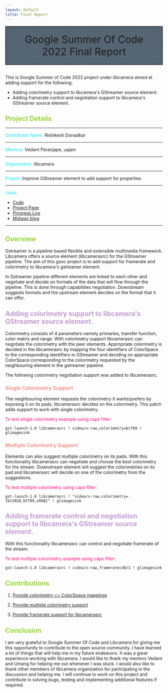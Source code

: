 ```yaml
---
layout: default
title: Final Report
---
```


<div style="background-color:#566573;padding:20px;border-style: dotted; text-align: center; font-size: 32px;">
Google Summer Of Code 2022 Final Report
</div>
<br>

This is Google Summer of Code 2022 project under libcamera aimed at adding support for the following:

* Adding colorimetry support to libcamera's GStreamer source element.
* Adding framerate control and negotiation support to libcamera's GStreamer source element.

## <span style="color:#98D435"> Project Details </span>
<hr>
<span style="color:#07E5EC"> Contributor Name:</span> Rishikesh Donadkar
<hr>
<span style="color:#07E5EC"> Mentors:</span> Vedant Paranjape, uajain
<hr>
<span style="color:#07E5EC"> Organization:</span> libcamera 
<hr>

<span style="color:#07E5EC"> Project:</span> Improve GStreamer element to add support for properties
<hr>

<span style="color:#07E5EC"> Links:</span>
* [Code](https://git.libcamera.org/libcamera/libcamera.git/)
* [Project Page](https://summerofcode.withgoogle.com/programs/2022/projects/WyqdLcia)  
* [Progress Log](/gsoc/home)  
* [Midway blog](/midway_blog/home)  
<hr>

## <span style="color:#98D435"> Overview </span>

Gstreamer is a pipeline based flexible and extensible multimedia framework. Libcamera offers a source element (libcamerasrc) for the GStreamer pipeline. The aim of this gsoc project is to add support for framerate and colorimetry to libcamera's gstreamer element.

In Gstreamer pipeline different elements are linked to each other and negotiate and decide on formats of the data that will flow through the pipeline. This is done through capabilities negotiation. Downstream suggests formats and the upstream element decides on the format that it can offer.  

## <span style="color:#C39BD3 "> Adding colorimetry support to libcamera's GStreamer source element. </span>
Colorimetry consists of 4 parameters namely primaries, transfer function, color matrix and range. With colorimetry support libcamerasrc can negotiate the colorimetry with the peer elements. Appropriate colorimetry is decided in the libcamerasrc by mapping the four identifiers of ColorSpace to the corresponding identifiers in GStreamer and deciding on appropriate ColorSpace corresponding to the colorimetry requested by the neighbouring element in the gstreamer pipeline.

The following colorimetry negotiation support was added to libcamerasrc. 
### <span style="color:#F1948A "> Single Colorimetry Support </span>

The neighbouring element requests the colorimetry it wants/prefers by exposing it on its pads, libcamerasrc decides on the colorimetry. This patch adds support to work with single colorimetry.

<span style="color:#FC0575 ">To test single colorimetry example using caps filter:</span>

```
gst-launch-1.0 libcamerasrc ! video/x-raw,colorimetry=bt709 ! glimagesink
```
### <span style="color:#F1948A "> Multiple Colorimetry Support </span>

Elements can also suggest multiple colorimetry on its pads. With this functionality libcamerasrc can negotiate and choose the best colorimetry for the stream. Downstream element will suggest the colorimetries on its pad and libcamerasrc will decide on one of the colorimetry from the suggestions.

<span style="color:#FC0575 ">To test multiple colorimetry using caps filter: </span>
```
gst-launch-1.0 libcamerasrc ! "video/x-raw,colorimetry={bt2020,bt709,sRGB}" ! glimagesink
```
## <span style="color:#C39BD3 "> Adding framerate control and negotiation support to libcamera's GStreamer source element. </span>

With this functionality libcamerasrc can control and negotiate framerate of the stream.

<span style="color:#FC0575 ">To test multiple colorimetry example using caps filter: </span>
```
gst-launch-1.0 libcamerasrc ! video/x-raw,framerate=30/1 ! glimagesink
```
## <span style="color:#98D435"> Contributions </span>

1. [Provide colorimetry <> ColorSpace mappings](https://git.libcamera.org/libcamera/libcamera.git/commit/?id=fc9783acc6083a59fae8bca1ce49635e59afa355)

2. [Provide multiple colorimetry support](https://patchwork.libcamera.org/patch/17174/)

3. [Provide framerate support for libcamerasrc](https://patchwork.libcamera.org/patch/17370/)

## <span style="color:#98D435"> Conclusion </span>
I am very grateful to Google Summer Of Code and Libcamera for giving me this opportunity to contribute to the open source community. I have learned a lot of things that will help me in my future endeavors. It was a great experience working with libcamera. I would like to thank my mentors Vedant and Umang for helping me out whenever I was stuck. I would also like to thank other members of libcamera organization for participating in the discussion and helping me. I will continue to work on this project and contribute in solving bugs, testing and implementing additional features if required.